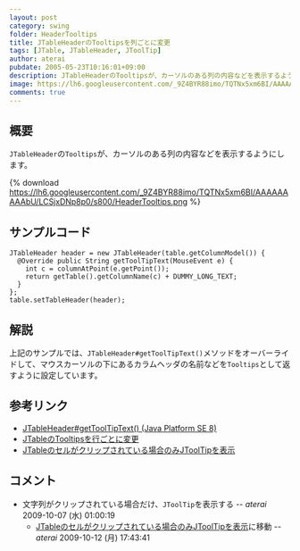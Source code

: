 ```yaml
---
layout: post
category: swing
folder: HeaderTooltips
title: JTableHeaderのTooltipsを列ごとに変更
tags: [JTable, JTableHeader, JToolTip]
author: aterai
pubdate: 2005-05-23T10:16:01+09:00
description: JTableHeaderのTooltipsが、カーソルのある列の内容などを表示するようにします。
image: https://lh6.googleusercontent.com/_9Z4BYR88imo/TQTNx5xm6BI/AAAAAAAAAbU/LCSjxDNp8p0/s800/HeaderTooltips.png
comments: true
---
```

## 概要
`JTableHeader`の`Tooltips`が、カーソルのある列の内容などを表示するようにします。

{% download https://lh6.googleusercontent.com/_9Z4BYR88imo/TQTNx5xm6BI/AAAAAAAAAbU/LCSjxDNp8p0/s800/HeaderTooltips.png %}

## サンプルコード
<pre class="prettyprint"><code>JTableHeader header = new JTableHeader(table.getColumnModel()) {
  @Override public String getToolTipText(MouseEvent e) {
    int c = columnAtPoint(e.getPoint());
    return getTable().getColumnName(c) + DUMMY_LONG_TEXT;
  }
};
table.setTableHeader(header);
</code></pre>

## 解説
上記のサンプルでは、`JTableHeader#getToolTipText()`メソッドをオーバーライドして、マウスカーソルの下にあるカラムヘッダの名前などを`Tooltips`として返すように設定しています。

## 参考リンク
- [JTableHeader#getToolTipText() (Java Platform SE 8)](https://docs.oracle.com/javase/jp/8/docs/api/javax/swing/table/JTableHeader.html#getToolTipText-java.awt.event.MouseEvent-)
- [JTableのTooltipsを行ごとに変更](http://ateraimemo.com/Swing/RowTooltips.html)
- [JTableのセルがクリップされている場合のみJToolTipを表示](http://ateraimemo.com/Swing/ClippedCellTooltips.html)

<!-- dummy comment line for breaking list -->

## コメント
- 文字列がクリップされている場合だけ、`JToolTip`を表示する -- *aterai* 2009-10-07 (水) 01:00:19
    - [JTableのセルがクリップされている場合のみJToolTipを表示](http://ateraimemo.com/Swing/ClippedCellTooltips.html)に移動 -- *aterai* 2009-10-12 (月) 17:43:41

<!-- dummy comment line for breaking list -->
